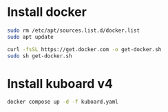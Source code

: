 # Install docker

```bash
sudo rm /etc/apt/sources.list.d/docker.list
sudo apt update

curl -fsSL https://get.docker.com -o get-docker.sh
sudo sh get-docker.sh
```

# Install kuboard v4

```bash
docker compose up -d -f kuboard.yaml
```
